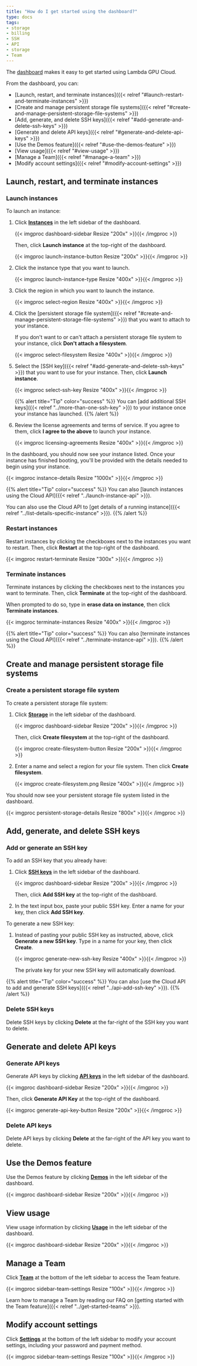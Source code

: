 ```yaml
---
title: "How do I get started using the dashboard?"
type: docs
tags:
- storage
- billing
- SSH
- API
- storage
- Team
---
```


The [dashboard](https://cloud.lambdalabs.com/instances) makes it easy to get
started using Lambda GPU Cloud.

From the dashboard, you can:

- [Launch, restart, and terminate instances]({{< relref "#launch-restart-and-terminate-instances" >}})
- [Create and manage persistent storage file systems]({{< relref "#create-and-manage-persistent-storage-file-systems" >}})
- [Add, generate, and delete SSH keys]({{< relref "#add-generate-and-delete-ssh-keys" >}})
- [Generate and delete API keys]({{< relref "#generate-and-delete-api-keys" >}})
- [Use the Demos feature]({{< relref "#use-the-demos-feature" >}})
- [View usage]({{< relref "#view-usage" >}})
- [Manage a Team]({{< relref "#manage-a-team" >}})
- [Modify account settings]({{< relref "#modify-account-settings" >}})

## Launch, restart, and terminate instances

### Launch instances

To launch an instance:

1. Click [**Instances**](https://cloud.lambdalabs.com/instances) in the left
   sidebar of the dashboard.

   {{< imgproc dashboard-sidebar Resize "200x" >}}{{< /imgproc >}}

   Then, click **Launch instance** at the top-right of the dashboard.

   {{< imgproc launch-instance-button Resize "200x" >}}{{< /imgproc >}}

1. Click the instance type that you want to launch.

   {{< imgproc launch-instance-type Resize "400x" >}}{{< /imgproc >}}

1. Click the region in which you want to launch the instance.

   {{< imgproc select-region Resize "400x" >}}{{< /imgproc >}}

1. Click the
   [persistent storage file system]({{< relref "#create-and-manage-persistent-storage-file-systems" >}})
   that you want to attach to your instance.

   If you don't want to or can't attach a persistent storage file system to
   your instance, click **Don't attach a filesystem**.

   {{< imgproc select-filesystem Resize "400x" >}}{{< /imgproc >}}

1. Select the [SSH key]({{< relref "#add-generate-and-delete-ssh-keys" >}})
   that you want to use for your instance. Then, click **Launch instance**.

   {{< imgproc select-ssh-key Resize "400x" >}}{{< /imgproc >}}

   {{% alert title="Tip" color="success" %}}
   You can
   [add additional SSH keys]({{< relref "../more-than-one-ssh-key" >}}) to
   your instance once your instance has launched.
   {{% /alert %}}

1. Review the license agreements and terms of service. If you agree to them,
   click **I agree to the above** to launch your instance.

   {{< imgproc licensing-agreements Resize "400x" >}}{{< /imgproc >}}

In the dashboard, you should now see your instance listed. Once your instance
has finished booting, you'll be provided with the details needed to begin
using your instance.

{{< imgproc instance-details Resize "1000x" >}}{{< /imgproc >}}

{{% alert title="Tip" color="success" %}}
You can also
[launch instances using the Cloud API]({{< relref "../launch-instance-api" >}}).

You can also use the Cloud API to
[get details of a running instance]({{< relref "../list-details-specific-instance" >}}).
{{% /alert %}}

### Restart instances

Restart instances by clicking the checkboxes next to the instances you want to
restart. Then, click **Restart** at the top-right of the dashboard.

{{< imgproc restart-terminate Resize "300x" >}}{{< /imgproc >}}

### Terminate instances

Terminate instances by clicking the checkboxes next to the instances you want
to terminate. Then, click **Terminate** at the top-right of the dashboard.

When prompted to do so, type in **erase data on instance**, then click
**Terminate instances**.

{{< imgproc terminate-instances Resize "400x" >}}{{< /imgproc >}}

{{% alert title="Tip" color="success" %}}
You can also
[terminate instances using the Cloud API]({{< relref "../terminate-instance-api" >}}).
{{% /alert %}}

## Create and manage persistent storage file systems

### Create a persistent storage file system

To create a persistent storage file system:

1. Click [**Storage**](https://cloud.lambdalabs.com/file-systems) in the left
   sidebar of the dashboard.

   {{< imgproc dashboard-sidebar Resize "200x" >}}{{< /imgproc >}}

   Then, click **Create filesystem** at the top-right of the dashboard.

   {{< imgproc create-filesystem-button Resize "200x" >}}{{< /imgproc >}}

1. Enter a name and select a region for your file system. Then click **Create
   filesystem**.

   {{< imgproc create-filesystem.png Resize "400x" >}}{{< /imgproc >}}

You should now see your persistent storage file system listed in the
dashboard.

   {{< imgproc persistent-storage-details Resize "800x" >}}{{< /imgproc >}}

## Add, generate, and delete SSH keys

### Add or generate an SSH key

To add an SSH key that you already have:

1. Click [**SSH keys**](https://cloud.lambdalabs.com/ssh-keys) in the left
   sidebar of the dashboard.

   {{< imgproc dashboard-sidebar Resize "200x" >}}{{< /imgproc >}}

   Then, click **Add SSH key** at the top-right of the dashboard.

1. In the text input box, paste your public SSH key. Enter a name for your
   key, then click **Add SSH key**.

To generate a new SSH key:

1. Instead of pasting your public SSH key as instructed, above, click
   **Generate a new SSH key**. Type in a name for your key, then click
   **Create**.

   {{< imgproc generate-new-ssh-key Resize "400x" >}}{{< /imgproc >}}

   The private key for your new SSH key will automatically download.

{{% alert title="Tip" color="success" %}}
You can also
[use the Cloud API to add and generate SSH keys]({{< relref "../api-add-ssh-key" >}}).
{{% /alert %}}

### Delete SSH keys

Delete SSH keys by clicking **Delete** at the far-right of the SSH key you
want to delete.

## Generate and delete API keys

### Generate API keys

Generate API keys by clicking
[**API keys**](https://cloud.lambdalabs.com/api-keys) in the left sidebar of
the dashboard.

{{< imgproc dashboard-sidebar Resize "200x" >}}{{< /imgproc >}}

Then, click **Generate API Key** at the top-right of the dashboard.

{{< imgproc generate-api-key-button Resize "200x" >}}{{< /imgproc >}}

### Delete API keys

Delete API keys by clicking **Delete** at the far-right of the API key you
want to delete.

## Use the Demos feature

Use the Demos feature by clicking
[**Demos**](https://cloud.lambdalabs.com/edit-demos) in the left sidebar of
the dashboard.

{{< imgproc dashboard-sidebar Resize "200x" >}}{{< /imgproc >}}

## View usage

View usage information by clicking
[**Usage**](https://cloud.lambdalabs.com/usage) in the left sidebar of the
dashboard.

{{< imgproc dashboard-sidebar Resize "200x" >}}{{< /imgproc >}}

## Manage a Team

Click [**Team**](https://cloud.lambdalabs.com/team) at the bottom of the left
sidebar to access the Team feature.

{{< imgproc sidebar-team-settings Resize "100x" >}}{{< /imgproc >}}

Learn how to manage a Team by reading our FAQ on
[getting started with the Team feature]({{< relref "../get-started-teams" >}}).

## Modify account settings

Click [**Settings**](https://cloud.lambdalabs.com/settings) at the bottom of
the left sidebar to modify your account settings, including your password and
payment method.

{{< imgproc sidebar-team-settings Resize "100x" >}}{{< /imgproc >}}
